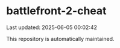 # battlefront-2-cheat

Last updated: 2025-06-05 00:02:42

This repository is automatically maintained.
